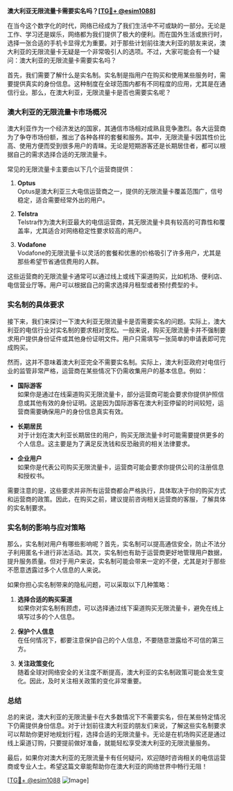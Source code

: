 **澳大利亚无限流量卡需要实名吗？[[TG💪+ @esim1088](https://t.me/s/esim1088)]**

在当今这个数字化的时代，网络已经成为了我们生活中不可或缺的一部分。无论是工作、学习还是娱乐，网络都为我们提供了极大的便利。而在国外生活或旅行时，选择一张合适的手机卡显得尤为重要。对于那些计划前往澳大利亚的朋友来说，澳大利亚的无限流量卡无疑是一个非常吸引人的选项。不过，大家可能会有一个疑问：澳大利亚的无限流量卡需要实名吗？

首先，我们需要了解什么是实名制。实名制是指用户在购买和使用某些服务时，需要提供真实的身份信息。这种制度在全球范围内都有不同程度的应用，尤其是在通信行业。那么，在澳大利亚，无限流量卡是否也需要实名呢？

### **澳大利亚的无限流量卡市场概况**

澳大利亚作为一个经济发达的国家，其通信市场相对成熟且竞争激烈。各大运营商为了争夺市场份额，推出了各种各样的套餐和服务。其中，无限流量卡因其性价比高、使用方便而受到很多用户的青睐。无论是短期游客还是长期居住者，都可以根据自己的需求选择合适的无限流量卡。

常见的无限流量卡主要由以下几个运营商提供：

1. **Optus**  
   Optus是澳大利亚三大电信运营商之一，提供的无限流量卡覆盖范围广，信号稳定，适合需要经常外出的用户。

2. **Telstra**  
   Telstra作为澳大利亚最大的电信运营商，其无限流量卡具有较高的可靠性和覆盖率，尤其适合对网络稳定性要求较高的用户。

3. **Vodafone**  
   Vodafone的无限流量卡以灵活的套餐和优惠的价格吸引了许多用户，尤其是那些希望节省通信费用的人群。

这些运营商的无限流量卡通常可以通过线上或线下渠道购买，比如机场、便利店、电信营业厅等。用户可以根据自己的需求选择月租型或者预付费型的卡。

### **实名制的具体要求**

接下来，我们来探讨一下澳大利亚无限流量卡是否需要实名的问题。实际上，澳大利亚的电信行业对实名制的要求相对宽松。一般来说，购买无限流量卡并不强制要求用户提供身份证件或其他身份证明文件。用户只需填写一张简单的申请表即可完成购买。

然而，这并不意味着澳大利亚完全不需要实名制。实际上，澳大利亚政府对电信行业的监管非常严格，运营商在某些情况下仍需收集用户的基本信息。例如：

- **国际游客**  
  如果你是通过在线渠道购买无限流量卡，部分运营商可能会要求你提供护照信息或其他有效的身份证明。这是因为国际游客在澳大利亚停留的时间较短，运营商需要确保用户的身份信息真实有效。

- **长期居民**  
  对于计划在澳大利亚长期居住的用户，购买无限流量卡时可能需要提供更多的个人信息。这主要是为了满足反洗钱和反恐融资的相关法律要求。

- **企业用户**  
  如果你是代表公司购买无限流量卡，运营商可能会要求你提供公司的注册信息和授权书。

需要注意的是，这些要求并非所有运营商都会严格执行，具体取决于你的购买方式和运营商的政策。因此，在购买之前，建议提前咨询相关运营商的客服，了解具体的实名制要求。

### **实名制的影响与应对策略**

那么，实名制对用户有哪些影响呢？首先，实名制可以提高通信安全，防止不法分子利用匿名卡进行非法活动。其次，实名制也有助于运营商更好地管理用户数据，提升服务质量。但对于用户来说，实名制可能会带来一定的不便，尤其是对于那些不愿意透露过多个人信息的人来说。

如果你担心实名制带来的隐私问题，可以采取以下几种策略：

1. **选择合适的购买渠道**  
   如果你对实名制有顾虑，可以选择通过线下渠道购买无限流量卡，避免在线上填写过多的个人信息。

2. **保护个人信息**  
   在任何情况下，都要注意保护自己的个人信息，不要随意泄露给不可信的第三方。

3. **关注政策变化**  
   随着全球对网络安全的关注度不断提高，澳大利亚的实名制政策可能会发生变化。因此，及时关注相关政策的变化非常重要。

### **总结**

总的来说，澳大利亚的无限流量卡在大多数情况下不需要实名，但在某些特定情况下仍需提供身份信息。对于计划前往澳大利亚的朋友们来说，了解这些实名制要求可以帮助你更好地规划行程，选择合适的无限流量卡。无论是在机场购买还是通过线上渠道订购，只要提前做好准备，就能轻松享受澳大利亚的无限流量服务。

最后，如果你对澳大利亚的无限流量卡有任何疑问，欢迎随时咨询相关的电信运营商或专业人士。希望这篇文章能帮助你在澳大利亚的网络世界中畅行无阻！

[[TG💪+ @esim1088](https://t.me/s/esim1088) ![Image](https://i.postimg.cc/4NQfJmqS/Snipaste-2025-05-13-00-14-12.png)]
